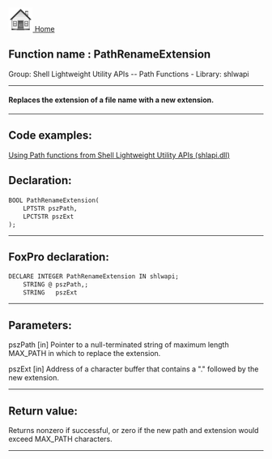 [<img src="../../images/home.png"> Home ](https://github.com/VFPX/Win32API)  

## Function name : PathRenameExtension
Group: Shell Lightweight Utility APIs -- Path Functions - Library: shlwapi    
***  


#### Replaces the extension of a file name with a new extension.
***  


## Code examples:
[Using Path functions from Shell Lightweight Utility APIs (shlapi.dll)](../../samples/sample_178.md)  

## Declaration:
```foxpro  
BOOL PathRenameExtension(
    LPTSTR pszPath,
    LPCTSTR pszExt
);  
```  
***  


## FoxPro declaration:
```foxpro  
DECLARE INTEGER PathRenameExtension IN shlwapi;
	STRING @ pszPath,;
	STRING   pszExt  
```  
***  


## Parameters:
pszPath 
[in] Pointer to a null-terminated string of maximum length MAX_PATH in which to replace the extension. 

pszExt 
[in] Address of a character buffer that contains a "." followed by the new extension.   
***  


## Return value:
Returns nonzero if successful, or zero if the new path and extension would exceed MAX_PATH characters.  
***  

